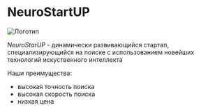 # NeuroStartUP

![Логотип](https://github.com/netology-ds-team/git-homeworks/blob/main/1_self/logo.png)

*NeuroStarUP* - динамически развивающийся стартап, специализирующийся на поиске с использованием новейших технологий искуственного интеллекта

Наши преимущества:
* высокая точность поиска
* высокая скорость поиска
* низкая цена 